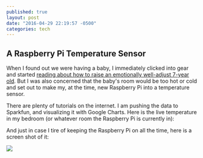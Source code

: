 ```yaml
---
published: true
layout: post
date: "2016-04-29 22:19:57 -0500"
categories: tech
---
```

## A Raspberry Pi Temperature Sensor

When I found out we were having a baby, I immediately clicked into gear and started [reading about how to raise an emotionally well-adjust 7-year old](https://play.google.com/store/books/details?id=APzgCL8mgHUC&source=productsearch&utm_source=HA_Desktop_US&utm_medium=SEM&utm_campaign=PLA&pcampaignid=MKTAD0930BO1&gl=US&gclid=CNm0mOCktcwCFUWbNwodFWAFBQ&gclsrc=ds). But I was also concerned that the baby's room would be too hot or cold and set out to make my, at the time, new Raspberry Pi into a temperature sensor. 

There are plenty of tutorials on the internet. I am pushing the data to Sparkfun, and visualizing it with Google Charts. Here is the live temperature in my bedroom (or whatever room the Raspberry Pi is currently in):





And just in case I tire of keeping the Raspberry Pi on all the time, here is a screen shot of it:

![]({{site.baseurl}}/images/temperature.png)
